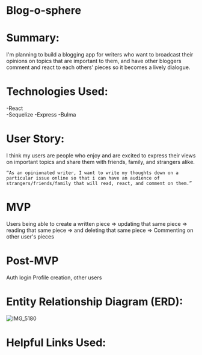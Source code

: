 # Blog-o-sphere

# Summary:
I'm planning to build a blogging app for writers who want to broadcast their opinions on topics that are important to them, and have other bloggers comment and react to each others’ pieces so it becomes a lively dialogue.


# Technologies Used:
-React  
-Sequelize
-Express
-Bulma

# User Story:
I think my users are people who enjoy and are excited to express their views on important topics and share them with friends, family, and strangers alike.

    “As an opinionated writer, I want to write my thoughts down on a particular issue online so that i can have an audience of strangers/friends/family that will read, react, and comment on them.”

# MVP
Users being able to create a written piece
=> updating that same piece
=> reading that same piece
=> and deleting that same piece
=> Commenting on other user's pieces

# Post-MVP
Auth login
Profile creation, other users


# Entity Relationship Diagram (ERD):
![IMG_5180](https://user-images.githubusercontent.com/45145737/58841856-afab2e80-8639-11e9-80ac-c3d79c8bb78d.jpg)



# Helpful Links Used:
